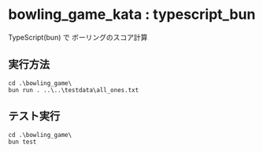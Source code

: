 # bowling_game_kata : typescript_bun

TypeScript(bun) で ボーリングのスコア計算

## 実行方法

```
cd .\bowling_game\
bun run . ..\..\testdata\all_ones.txt
```

## テスト実行

```
cd .\bowling_game\
bun test
```
